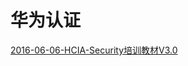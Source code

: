 # 华为认证

[2016-06-06-HCIA-Security培训教材V3.0](2016-06-06-HCIA-Security培训教材V3/2016-06-06-HCIA-Security培训教材V3.0.md "2016-06-06-HCIA-Security培训教材V3.0")
